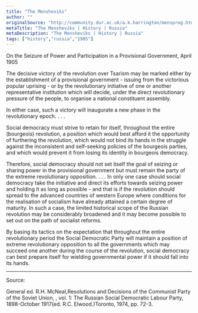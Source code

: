 ```yaml
---
title: "The Mensheviks"
author: ""
originalSource: "http://community.dur.ac.uk/a.k.harrington/mensprog.html"
metaTitle: "The Mensheviks | History | Russia"
metaDescription: "The Mensheviks | History | Russia"
tags: ["history","russia","1905"]
---
```


On the Seizure of Power and Participation in a Provisional Government, April 1905

The decisive victory of the revolution over Tsarism may be marked either by the establishment of a provisional government - issuing from the victorious popular uprising - or by the revolutionary initiative of one or another representative institution which will decide, under the direct revolutionary pressure of the people, to organise a national constituent assembly.

In either case, such a victory will inaugurate a new phase in the revolutionary epoch. . . .

Social democracy must strive to retain for itself, throughout the entire (bourgeois) revolution, a position which would best afford it the opportunity of furthering the revolution, which would not bind its hands in the struggle against the inconsistent and self-seeking policies of the bourgeois parties, and which would prevent it from losing its identity in bourgeois democracy.

Therefore, social democracy should not set itself the goal of seizing or sharing power in the provisional government but must remain the party of the extreme revolutionary opposition. . . . In only one case should social democracy take the initiative and direct its efforts towards seizing power and holding it as long as possible - and that is if the revolution should spread to the advanced countries of western Europe where conditions for the realisation of socialism have already attained a certain degree of maturity. In such a case, the limited historical scope of the Russian revolution may be considerably broadened and it may become possible to set out on the path of socialist reforms.

By basing its tactics on the expectation that throughout the entire revolutionary period the Social Democratic Party will maintain a position of extreme revolutionary opposition to all the governments which may succeed one another during the course of the revolution, social democracy can best prepare itself for wielding governmental power if it should fall into its hands. 

---

Source:  

General ed. R.H. McNeal,Resolutions and Decisions of the Communist Party of the Soviet Union, , vol. 1: The Russian Social Democratic Labour Party, 1898-October 1917(ed. R.C. Elwood.)Toronto, 1974, pp. 72-3.